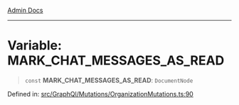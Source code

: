 [Admin Docs](/)

***

# Variable: MARK\_CHAT\_MESSAGES\_AS\_READ

> `const` **MARK\_CHAT\_MESSAGES\_AS\_READ**: `DocumentNode`

Defined in: [src/GraphQl/Mutations/OrganizationMutations.ts:90](https://github.com/gautam-divyanshu/talawa-admin/blob/d5fea688542032271211cd43ee86c7db0866bcc0/src/GraphQl/Mutations/OrganizationMutations.ts#L90)
